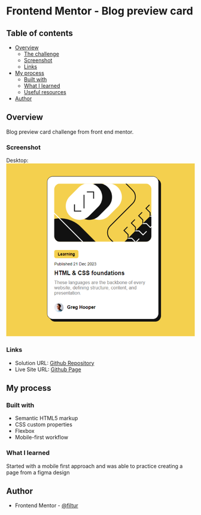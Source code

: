 # Frontend Mentor - Blog preview card

## Table of contents

- [Overview](#overview)
  - [The challenge](#the-challenge)
  - [Screenshot](#screenshot)
  - [Links](#links)
- [My process](#my-process)
  - [Built with](#built-with)
  - [What I learned](#what-i-learned)
  - [Useful resources](#useful-resources)
- [Author](#author)

## Overview

Blog preview card challenge from front end mentor.

### Screenshot

Desktop:
![](./screenshot.png)

### Links

- Solution URL: [Github Repository](https://github.com/filtur/FrontEndMentor-BlogPreviewCard)
- Live Site URL: [Github Page](https://filtur.github.io/FrontEndMentor-BlogPreviewCard/)

## My process

### Built with

- Semantic HTML5 markup
- CSS custom properties
- Flexbox
- Mobile-first workflow

### What I learned

Started with a mobile first approach and was able to practice creating a page from a figma design

## Author

- Frontend Mentor - [@filtur](https://www.frontendmentor.io/profile/filtur)
